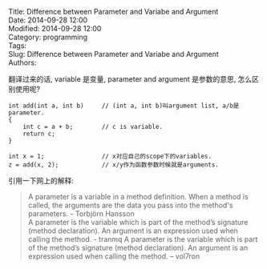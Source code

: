 Title: Difference between Parameter and Variabe and Argument      
Date: 2014-09-28 12:00   
Modified: 2014-09-28 12:00       
Category: programming          
Tags:              
Slug: Difference between Parameter and Variabe and Argument   
Authors:    
 
翻译过来的话, variable 是变量, parameter and argument 是参数的意思, 怎么区别使用呢?    
```   
int add(int a, int b)     // (int a, int b)叫argument list, a/b是parameter.  
{                         
    int c = a + b;        // c is variable.   
    return c;           
}          
                      
int x = 1;                // x对应自己的scope下的variables.       
z = add(x, 2);            // x/y作为函数参数时候就是arguments.    
```    
引用一下网上的解释: 
> A parameter is a variable in a method definition. When a method is called, the arguments are the data you pass into the method's parameters.  - Torbjörn Hansson  
> A parameter is the variable which is part of the method’s signature (method declaration). An argument is an expression used when calling the method.  - tranmq 
> A parameter is the variable which is part of the method’s signature (method declaration). An argument is an expression used when calling the method.  – vol7ron         
    
 
